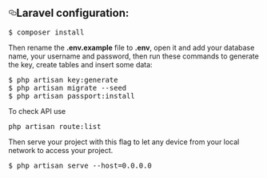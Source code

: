 <h2><a id="user-content-laravel-configuration" class="anchor" aria-hidden="true" href="#laravel-configuration"><svg class="octicon octicon-link" viewBox="0 0 16 16" version="1.1" width="16" height="16" aria-hidden="true"><path fill-rule="evenodd" d="M4 9h1v1H4c-1.5 0-3-1.69-3-3.5S2.55 3 4 3h4c1.45 0 3 1.69 3 3.5 0 1.41-.91 2.72-2 3.25V8.59c.58-.45 1-1.27 1-2.09C10 5.22 8.98 4 8 4H4c-.98 0-2 1.22-2 2.5S3 9 4 9zm9-3h-1v1h1c1 0 2 1.22 2 2.5S13.98 12 13 12H9c-.98 0-2-1.22-2-2.5 0-.83.42-1.64 1-2.09V6.25c-1.09.53-2 1.84-2 3.25C6 11.31 7.55 13 9 13h4c1.45 0 3-1.69 3-3.5S14.5 6 13 6z"></path></svg></a>Laravel configuration:</h2>
<div class="highlight highlight-source-shell"><pre>
$ composer install</pre></div>
<p>Then rename the <strong>.env.example</strong> file to <strong>.env</strong>, open it and add your database name, your username and password, then run these commands to generate the key, create tables and insert some data:</p>
<div class="highlight highlight-source-shell"><pre>$ php artisan key:generate
$ php artisan migrate --seed
$ php artisan passport:install</pre></div>
<p>To check API use</p>
<div class="highlight highlight-source-shell"><pre>
php artisan route:list</pre></div>
<p>Then serve your project with this flag to let any device from your local network to access your project.</p>
<div class="highlight highlight-source-shell"><pre>$ php artisan serve --host=0.0.0.0</pre></div>